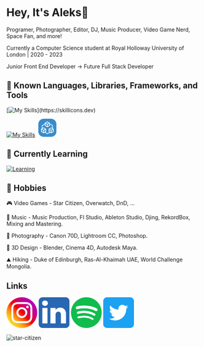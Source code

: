 # Hey, It's Aleks👋

Programer, Photographer, Editor, DJ, Music Producer, Video Game Nerd, Space Fan, and more!

Currently a Computer Science student at Royal Holloway University of London | 2020 - 2023

Junior Front End Developer -> Future Full Stack Developer



## 💪 Known Languages, Libraries, Frameworks, and Tools

[![My Skills](https://skillicons.dev/icons?i=html,css,js,react,mysql,bootstrap,vite,svelte,maven,nodejs,)](https://skillicons.dev)

[![My Skills](https://skillicons.dev/icons?i=eclipse,c,java,py,php,postgres,scala,tailwind,vercel)](https://skillicons.dev) &nbsp;<img src="assets/trpc_logo.svg" width="47px" padding="6px"/>


## 🧠 Currently Learning

[![Learning](https://skillicons.dev/icons?i=ts,nextjs,nodejs,sass,vue,docker,redux)](https://skillicons.dev)


## 🏃 Hobbies 

🎮 Video Games - Star Citizen, Overwatch, DnD, ...

🎹 Music - Music Production, Fl Studio, Ableton Studio, Djing, RekordBox, Mixing and Mastering.

📸 Photography - Canon 70D, Lightroom CC, Photoshop. 

🧮 3D Design - Blender, Cinema 4D, Autodesk Maya.

⛰️ Hiking - Duke of Edinburgh, Ras-Al-Khaimah UAE, World Challenge Mongolia.


## Links

[<img width="80px" src="assets/instagram_logo.svg" />](https://www.instagram.com/uralaleksandr/)
[<img width="80px" src="assets/linkedin_logo.svg" />](https://www.linkedin.com/in/aleksandr-ural-53a463227/)
[<img width="80px" src="assets/spotify_logo.svg" />](https://open.spotify.com/user/j9phvvueikujgb9ls6w1cq2nd?si=729a171bb7a947e4)
[<img width="80px" src="assets/twitter_logo.svg" />](https://twitter.com/UralAleksandr)


![star-citizen](https://user-images.githubusercontent.com/75385989/212890686-b14e270d-4311-442c-97b6-793f8390855c.gif)
